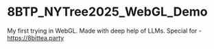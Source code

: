 # 8BTP_NYTree2025_WebGL_Demo
My first trying in WebGL. Made with deep help of LLMs. Special for - https://8bittea.party
